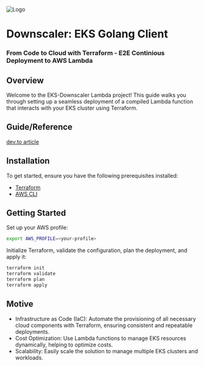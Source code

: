 ![Logo](https://s3.eu-central-1.amazonaws.com/huseynov.tarlan/devops-bordered.png)

# Downscaler: EKS Golang Client
### From Code to Cloud with Terraform - E2E Continious Deployment to AWS Lambda

## Overview
Welcome to the EKS-Downscaler Lambda project! This guide walks you through setting up a seamless deployment of a compiled Lambda function that interacts with your EKS cluster using Terraform.

## Guide/Reference
[dev.to article](https://dev.to/wardove/from-code-to-cloud-with-terraform-eks-golang-client-e2e-aws-lambda-cicd-with-iac-2id8)

## Installation
To get started, ensure you have the following prerequisites installed:

- [Terraform](https://www.terraform.io/downloads)
- [AWS CLI](https://docs.aws.amazon.com/cli/latest/userguide/getting-started-install.html#cliv2-linux-install)

## Getting Started

Set up your AWS profile:

```sh
export AWS_PROFILE=<your-profile>
```

Initialize Terraform, validate the configuration, plan the deployment, and apply it:
```sh
terraform init
terraform validate
terraform plan
terraform apply
```
## Motive
- Infrastructure as Code (IaC): Automate the provisioning of all necessary cloud components with Terraform, ensuring consistent and repeatable deployments.
- Cost Optimization: Use Lambda functions to manage EKS resources dynamically, helping to optimize costs.
- Scalability: Easily scale the solution to manage multiple EKS clusters and workloads.
